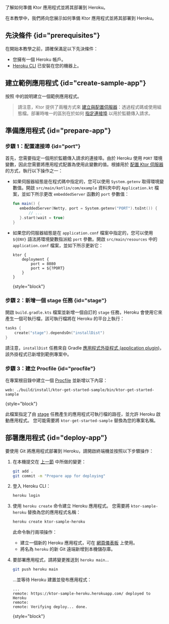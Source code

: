 [//]: # (title: Heroku)

<show-structure for="chapter" depth="2"/>

<link-summary>了解如何準備 Ktor 應用程式並將其部署到 Heroku。</link-summary>

在本教學中，我們將向您展示如何準備 Ktor 應用程式並將其部署到 Heroku。

## 先決條件 {id="prerequisites"}
在開始本教學之前，請確保滿足以下先決條件：
*   您擁有一個 Heroku 帳戶。
*   [Heroku CLI](https://devcenter.heroku.com/articles/heroku-cli) 已安裝在您的機器上。

## 建立範例應用程式 {id="create-sample-app"}

按照 [](server-create-a-new-project.topic) 中的說明建立一個範例應用程式。

> 請注意，Ktor 提供了兩種方式來 [建立與配置伺服器](server-create-and-configure.topic)：透過程式碼或使用組態檔。部署時唯一的區別在於如何 [指定連接埠](#port) 以用於監聽傳入請求。

## 準備應用程式 {id="prepare-app"}

### 步驟 1：配置連接埠 {id="port"}

首先，您需要指定一個用於監聽傳入請求的連接埠。由於 Heroku 使用 `PORT` 環境變數，因此您需要將應用程式配置為使用此變數的值。根據用於 [配置 Ktor 伺服器](server-create-and-configure.topic) 的方式，執行以下操作之一：
*   如果伺服器組態是在程式碼中指定的，您可以使用 `System.getenv` 取得環境變數值。開啟 `src/main/kotlin/com/example` 資料夾中的 `Application.kt` 檔案，並如下所示更改 `embeddedServer` 函數的 `port` 參數值：
    ```kotlin
    fun main() {
       embeddedServer(Netty, port = System.getenv("PORT").toInt()) {
           // ...
       }.start(wait = true)
    }
    ```

*   如果您的伺服器組態是在 `application.conf` 檔案中指定的，您可以使用 `${ENV}` 語法將環境變數指派給 `port` 參數。開啟 `src/main/resources` 中的 `application.conf` 檔案，並如下所示更新它：
    ```
    ktor {
        deployment {
            port = 8080
            port = ${?PORT}
        }
    }
    ```
    {style="block"}

### 步驟 2：新增一個 stage 任務 {id="stage"}
開啟 `build.gradle.kts` 檔案並新增一個自訂的 `stage` 任務，Heroku 會使用它來產生一個可執行檔，該可執行檔將在 Heroku 的平台上執行：
```kotlin
tasks {
    create("stage").dependsOn("installDist")
}
```
請注意，`installDist` 任務來自 Gradle [應用程式外掛程式 (application plugin)](https://docs.gradle.org/current/userguide/application_plugin.html)，該外掛程式已新增到範例專案中。

### 步驟 3：建立 Procfile {id="procfile"}
在專案根目錄中建立一個 [Procfile](https://devcenter.heroku.com/articles/procfile) 並新增以下內容：
```
web: ./build/install/ktor-get-started-sample/bin/ktor-get-started-sample
```
{style="block"}

此檔案指定了由 [stage](#stage) 任務產生的應用程式可執行檔的路徑，並允許 Heroku 啟動應用程式。
您可能需要將 `ktor-get-started-sample` 替換為您的專案名稱。

## 部署應用程式 {id="deploy-app"}

要使用 Git 將應用程式部署到 Heroku，請開啟終端機並按照以下步驟操作：

1.  在本機提交在 [上一節](#prepare-app) 中所做的變更：
    ```Bash
    git add .
    git commit -m "Prepare app for deploying"
    ```
2.  登入 Heroku CLI：
    ```Bash
    heroku login
    ```
3.  使用 `heroku create` 命令建立 Heroku 應用程式。
    您需要將 `ktor-sample-heroku` 替換為您的應用程式名稱：
    ```Bash
    heroku create ktor-sample-heroku
    ```
    此命令執行兩項操作：
    *   建立一個新的 Heroku 應用程式，可在 [網頁儀表板](https://dashboard.heroku.com/apps/) 上使用。
    *   將名為 `heroku` 的新 Git 遠端新增到本機儲存庫。

4.  要部署應用程式，請將變更推送到 `heroku main`...
    ```Bash
    git push heroku main
    ```
    ...並等待 Heroku 建置並發布應用程式：
    ```
    ...
    remote: https://ktor-sample-heroku.herokuapp.com/ deployed to Heroku
    remote:
    remote: Verifying deploy... done.
    ```
    {style="block"}